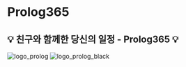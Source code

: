 # Prolog365
## 💡 친구와 함께한 당신의 일정 - Prolog365 💡
![logo_prolog](https://github.com/Prolog365/Prolog365/assets/43375122/2292a951-7391-4892-9cac-ef37e9326017)
![logo_prolog_black](https://github.com/Prolog365/Prolog365/assets/43375122/6c9f8f7a-33cd-4a81-af44-e8eee40dce5a)
